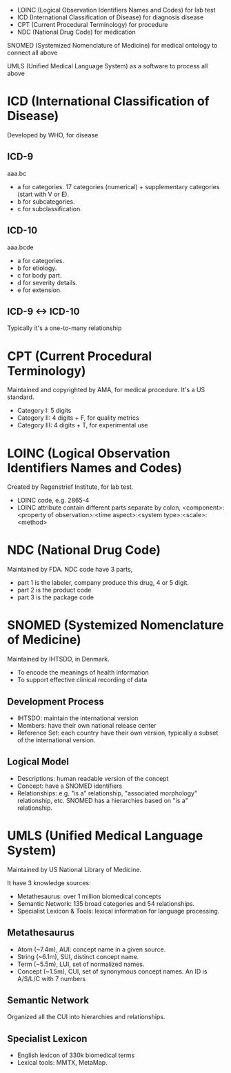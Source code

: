 - LOINC (Logical Observation Identifiers Names and Codes) for lab test
- ICD (International Classification of Disease) for diagnosis disease
- CPT (Current Procedural Terminology) for procedure
- NDC (National Drug Code) for medication

SNOMED (Systemized Nomenclature of Medicine) for medical ontology to connect all above

UMLS (Unified Medical Language System) as a software to process all above
# ICD (International Classification of Disease)
Developed by WHO, for disease
## ICD-9
aaa.bc
- a for categories. 17 categories (numerical) + supplementary categories (start with V or E). 
- b for subcategories.
- c for subclassification. 
## ICD-10
aaa.bcde
- a for categories.
- b for etiology.
- c for body part.
- d for severity details.
- e for extension.
## ICD-9 <-> ICD-10
Typically it's a one-to-many relationship
# CPT (Current Procedural Terminology)
Maintained and copyrighted by AMA, for medical procedure. It's a US standard. 
- Category I: 5 digits
- Category II: 4 digits + F, for quality metrics
- Category III: 4 digits + T, for experimental use
# LOINC (Logical Observation Identifiers Names and Codes)
Created by Regenstrief Institute, for lab test. 
- LOINC code, e.g. 2865-4
- LOINC attribute contain different parts separate by colon, \<component\>:\<property of observation\>:\<time aspect\>:\<system type\>:\<scale\>:\<method\>
# NDC (National Drug Code)
Maintained by FDA. NDC code have 3 parts,
- part 1 is the labeler, company produce this drug, 4 or 5 digit.
- part 2 is the product code
- part 3 is the package code
# SNOMED (Systemized Nomenclature of Medicine)
Maintained by IHTSDO, in Denmark. 
- To encode the meanings of health information
- To support effective clinical recording of data
## Development Process
- IHTSDO: maintain the international version
- Members: have their own national release center
- Reference Set: each country have their own version, typically a subset of the international version.
## Logical Model
- Descriptions: human readable version of the concept
- Concept: have a SNOMED identifiers
- Relationships: e.g. "is a" relationship, "associated morphology" relationship, etc.
SNOMED has a hierarchies based on "is a" relationship.

# UMLS (Unified Medical Language System)
Maintained by US National Library of Medicine.

It have 3 knowledge sources:
- Metathesaurus: over 1 million biomedical concepts
- Semantic Network: 135 broad categories and 54 relationships.
- Specialist Lexicon & Tools: lexical information for language processing.

## Metathesaurus
- Atom (~7.4m), AUI: concept name in a given source.
- String (~6.1m), SUI, distinct concept name.
- Term (~5.5m), LUI, set of normalized names.
- Concept (~1.5m), CUI, set of synonymous concept names.
An ID is A/S/L/C with 7 numbers
## Semantic Network
Organized all the CUI into hierarchies and relationships.
## Specialist Lexicon
- English lexicon of 330k biomedical terms
- Lexical tools: MMTX, MetaMap.
